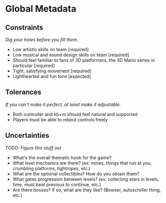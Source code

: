 # Global Metadata

## Constraints
*Dig your holes before you fill them.*
- Low artistic skills on team [required]
- Low musical and sound design skills on team [required]
- Should feel familiar to fans of 3D platformers, the 3D Mario series in particular [required]
- Tight, satisfying movement [required]
- Lighthearted and fun tone [expected]

## Tolerances
*If you can't make it perfect, at least make it adjustable.*
- Both controller and kb+m should feel natural and supported
- Players must be able to rebind controls freely

## Uncertainties
*TODO: Figure this stuff out*
- What's the overall thematic hook for the game?
- What level mechanics are there? (ex: mines, things that run at you, crumbling platforms, tightropes, etc.)
- What are the optional collectibles? How do you obtain them?
- What gates progression between levels? (ex: collecting stars in levels, time, must beat previous to continue, etc.)
- Are there bosses? If so, what are they like? (Bowser, autoscroller thing, etc.)